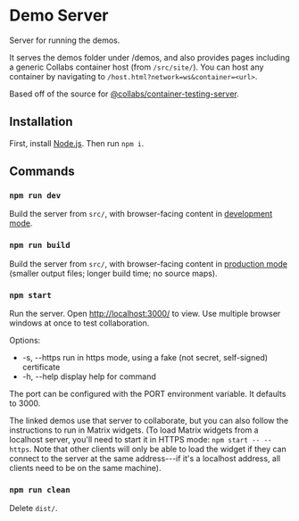 # Demo Server

Server for running the demos.

It serves the demos folder under /demos, and also provides pages including a generic Collabs container host (from `/src/site/`). You can host any container by navigating to `/host.html?network=ws&container=<url>`.

Based off of the source for [@collabs/container-testing-server](https://github.com/composablesys/collabs/tree/master/container-testing-server).

## Installation

First, install [Node.js](https://nodejs.org/). Then run `npm i`.

## Commands

### `npm run dev`

Build the server from `src/`, with browser-facing content in [development mode](https://webpack.js.org/guides/development/).

### `npm run build`

Build the server from `src/`, with browser-facing content in [production mode](https://webpack.js.org/guides/production/) (smaller output files; longer build time; no source maps).

### `npm start`

Run the server. Open [http://localhost:3000/](http://localhost:3000/) to view. Use multiple browser windows at once to test collaboration.

Options:

- -s, --https run in https mode, using a fake (not secret, self-signed) certificate
- -h, --help display help for command

The port can be configured with the PORT environment variable. It defaults to 3000.

The linked demos use that server to collaborate, but you can also follow the instructions to run in Matrix widgets. (To load Matrix widgets from a localhost server, you'll need to start it in HTTPS mode: `npm start -- --https`. Note that other clients will only be able to load the widget if they can connect to the server at the same address---if it's a localhost address, all clients need to be on the same machine).

### `npm run clean`

Delete `dist/`.
